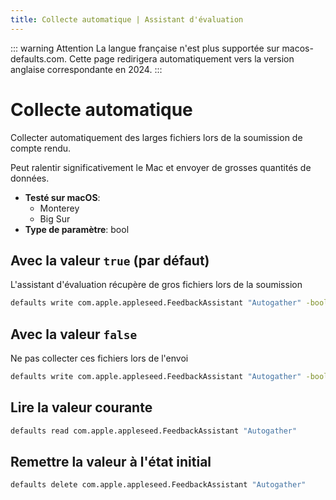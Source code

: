 ```yaml
---
title: Collecte automatique | Assistant d'évaluation
---
```


::: warning Attention
La langue française n'est plus supportée sur macos-defaults.com. Cette page redirigera automatiquement vers la version anglaise correspondante en 2024.
:::

# Collecte automatique

Collecter automatiquement des larges fichiers lors de la soumission de compte rendu.

Peut ralentir significativement le Mac et envoyer de grosses quantités de données.

<!-- break lists -->

- **Testé sur macOS**:
  - Monterey
  - Big Sur
- **Type de paramètre**: bool

## Avec la valeur `true` (par défaut)

L'assistant d'évaluation récupère de gros fichiers lors de la soumission

```bash
defaults write com.apple.appleseed.FeedbackAssistant "Autogather" -bool "true"
```

## Avec la valeur `false`

Ne pas collecter ces fichiers lors de l'envoi

```bash
defaults write com.apple.appleseed.FeedbackAssistant "Autogather" -bool "false"
```

## Lire la valeur courante

```bash
defaults read com.apple.appleseed.FeedbackAssistant "Autogather"
```

## Remettre la valeur à l'état initial

```bash
defaults delete com.apple.appleseed.FeedbackAssistant "Autogather"
```
